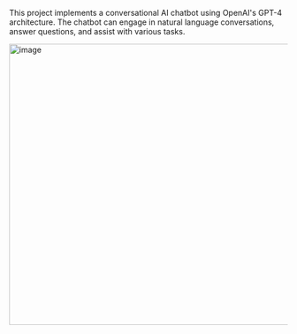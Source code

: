 This project implements a conversational AI chatbot using OpenAI's GPT-4 architecture. The chatbot can engage in natural language conversations, answer questions, and assist with various tasks.



<img width="509" alt="image" src="https://github.com/rashmiannadi/chatbot/assets/154965719/99b5373c-2ef6-4fe6-8473-247104060d78">

